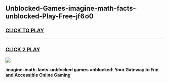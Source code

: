 
## Unblocked-Games-imagine-math-facts-unblocked-Play-Free-jf6o0
<h3>
<a href="https://premium76.site?title=imagine-math-facts-unblocked&ref=21A">CLICK TO PLAY</a></h3>
<hr>

<h3>
<a href="https://premium76.site?title=imagine-math-facts-unblocked&ref=21A">CLICK 2 PLAY</a>
  
</h3>

<a href="https://premium76.site?title=imagine-math-facts-unblocked&ref=21A"><img src="https://clearcache.store/games.png"></a>


**imagine-math-facts-unblocked games unblocked: Your Gateway to Fun and Accessible Online Gaming**
